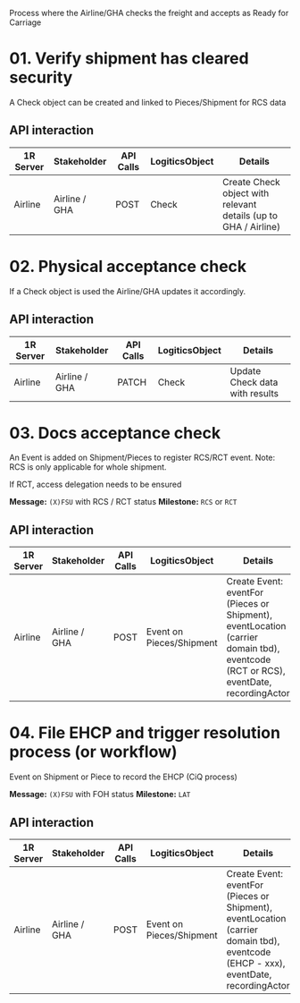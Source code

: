 Process where the Airline/GHA  checks the freight and accepts as Ready for Carriage

# 01. Verify shipment has cleared security

A Check object can be created and linked to Pieces/Shipment for RCS data

## API interaction

| 1R Server | Stakeholder | API Calls | LogiticsObject | Details |
| --- | --- | --- | --- | --- |
| Airline | Airline / GHA | POST | Check | Create Check object with relevant details (up to GHA / Airline) |

# 02. Physical acceptance check

If a Check object is used the Airline/GHA updates it accordingly.

## API interaction

| 1R Server | Stakeholder | API Calls | LogiticsObject | Details |
| --- | --- | --- | --- | --- |
| Airline | Airline / GHA | PATCH | Check | Update Check data with results |

# 03. Docs acceptance check

An Event is added on Shipment/Pieces to register RCS/RCT event. Note: RCS is only applicable for whole shipment.

If RCT, access delegation needs to be ensured

**Message:** `(X)FSU` with RCS / RCT status
**Milestone:** `RCS` or `RCT`

## API interaction

| 1R Server | Stakeholder | API Calls | LogiticsObject | Details |
| --- | --- | --- | --- | --- |
| Airline | Airline / GHA | POST | Event on Pieces/Shipment | Create Event: eventFor (Pieces or Shipment), eventLocation (carrier domain tbd), eventcode (RCT or RCS), eventDate, recordingActor |

# 04. File EHCP and trigger resolution process (or workflow)

Event on Shipment or Piece to record the EHCP (CiQ process)

**Message:** `(X)FSU` with FOH status
**Milestone:** `LAT`

## API interaction

| 1R Server | Stakeholder | API Calls | LogiticsObject | Details |
| --- | --- | --- | --- | --- |
| Airline | Airline / GHA | POST | Event on Pieces/Shipment | Create Event: eventFor (Pieces or Shipment), eventLocation (carrier domain tbd), eventcode (EHCP - xxx), eventDate, recordingActor |
